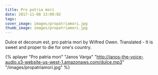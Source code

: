 ```yaml
---
title: Pro patria mori
date: 2017-11-08 13:09:02
tags:
cover_image: images/propatriamori.jpg
thumb_image: images/propatriamori.jpg
---
```

 
Dulce et decorum est, pro patria mori by Wilfred Owen. Translated - It is sweet and proper to die for one's country. 

{% aplayer "Pro patria mori" "Janos Varga" "http://janos-the-voice-audio.s3-website-us-west-1.amazonaws.com/dulce.mp3" "/images/propatriamori.jpg"  %}
